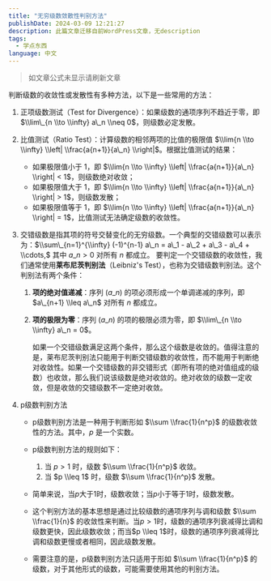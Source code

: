 ```yaml
---
title: "无穷级数敛散性判别方法"
publishDate: 2024-03-09 12:21:27 
description: 此篇文章迁移自前WordPress文章，无description
tags:
  - 学点东西
language: 中文
---
```


> 如文章公式未显示请刷新文章

判断级数的收敛性或发散性有多种方法，以下是一些常用的方法：

1. 正项级数测试（Test for Divergence）：如果级数的通项序列不趋近于零，即 $\\lim\_{n \\to \\infty} a\_n \\neq 0$，则级数必定发散。
2. 比值测试（Ratio Test）：计算级数的相邻两项的比值的极限值 $\\lim{n \\to \\infty} \\left| \\frac{a{n+1}}{a\_n} \\right|$。根据比值测试的结果：
    
    - 如果极限值小于 $1$，即 $\\lim{n \\to \\infty} \\left| \\frac{a{n+1}}{a\_n} \\right| < 1$，则级数绝对收敛；
    - 如果极限值大于 $1$，即 $\\lim{n \\to \\infty} \\left| \\frac{a{n+1}}{a\_n} \\right| > 1$，则级数发散；
    - 如果极限值等于 $1$，即 $\\lim{n \\to \\infty} \\left| \\frac{a{n+1}}{a\_n} \\right| = 1$，比值测试无法确定级数的收敛性。
3. 交错级数是指其项的符号交替变化的无穷级数。一个典型的交错级数可以表示为：$\\sum\_{n=1}^{\\infty} (-1)^{n-1} a\_n = a\_1 - a\_2 + a\_3 - a\_4 + \\cdots,$ 其中 $a\_n > 0$ 对所有 $n$ 都成立。 要判定一个交错级数的收敛性，我们通常使用**莱布尼茨判别法**（Leibniz's Test），也称为交错级数判别法。这个判别法有两个条件：
    
    1. **项的绝对值递减**：序列 $(a\_n)$ 的项必须形成一个单调递减的序列，即 $a\_{n+1} \\leq a\_n$ 对所有 $n$ 都成立。
    2. **项的极限为零**：序列 $(a\_n)$ 的项的极限必须为零，即 $\\lim\_{n \\to \\infty} a\_n = 0$。
        
        如果一个交错级数满足这两个条件，那么这个级数是收敛的。值得注意的是，莱布尼茨判别法只能用于判断交错级数的收敛性，而不能用于判断绝对收敛性。如果一个交错级数的非交错形式（即所有项的绝对值组成的级数）也收敛，那么我们说该级数是绝对收敛的。绝对收敛的级数一定收敛，但是收敛的交错级数不一定绝对收敛。
        
4. p级数判别方法
    
    - p级数判别方法是一种用于判断形如 $\\sum \\frac{1}{n^p}$ 的级数收敛性的方法。其中，$p$ 是一个实数。
    - p级数判别方法的规则如下：
        
        1. 当 $p > 1$ 时，级数 $\\sum \\frac{1}{n^p}$ 收敛。
        2. 当 $p \\leq 1$ 时，级数 $\\sum \\frac{1}{n^p}$ 发散。
    - 简单来说，当$p$大于$1$时，级数收敛；当$p$小于等于$1$时，级数发散。
    - 这个判别方法的基本思想是通过比较级数的通项序列与调和级数 $\\sum \\frac{1}{n}$ 的收敛性来判断。当$p > 1$时，级数的通项序列衰减得比调和级数更快，因此级数收敛；而当$p \\leq 1$时，级数的通项序列衰减得比调和级数更慢或者相同，因此级数发散。
    - 需要注意的是，p级数判别方法只适用于形如 $\\sum \\frac{1}{n^p}$ 的级数，对于其他形式的级数，可能需要使用其他的判别方法。
